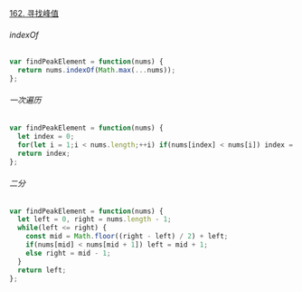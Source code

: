 [162. 寻找峰值](https://leetcode.cn/problems/find-peak-element/description/)

###### indexOf

```javascript
var findPeakElement = function(nums) {
  return nums.indexOf(Math.max(...nums));
};
```

###### 一次遍历

```javascript
var findPeakElement = function(nums) {
  let index = 0;
  for(let i = 1;i < nums.length;++i) if(nums[index] < nums[i]) index = i;
  return index;  
};
```

###### 二分

```javascript
var findPeakElement = function(nums) {
  let left = 0, right = nums.length - 1;
  while(left <= right) {
    const mid = Math.floor((right - left) / 2) + left;
    if(nums[mid] < nums[mid + 1]) left = mid + 1;
    else right = mid - 1;
  }  
  return left;
};
```